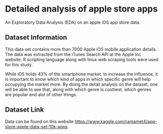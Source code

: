 # Detailed analysis of apple store apps

An Exploratory Data Analysis (EDA) on an apple iOS app store data.

## Dataset Information

This data set contains more than 7000 Apple iOS mobile application details. The data was extracted from the iTunes Search API at the Apple Inc website. R scripting language along with linux web scraping tools were used for this study.

While iOS holds 43% of the smartphone market, to increase the influence, it is important to know which kind of apps in which specific genre will help occupying the market more. By doing the detail analysis on the dataset, one will be able to see that, along with which genre is costliest, which genres are popular and alot of other things.

## Dataset Link
Data can be found on this website https://www.kaggle.com/ramamet4/app-store-apple-data-set-10k-apps.

